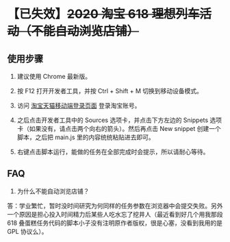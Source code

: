 # 【已失效】~~2020 淘宝 618 理想列车活动（不能自动浏览店铺）~~

## 使用步骤

1. 建议使用 Chrome 最新版。

2. 按 F12 打开开发者工具，并按 Ctrl + Shift + M 切换到移动设备模式。

3. 访问 [淘宝天猫移动端登录页面](https://login.m.taobao.com/login.htm?redirectURL=https%3A%2F%2Fwww.tmall.com%2F) 登录淘宝账号。

4. 之后点击开发者工具中的 Sources 选项卡，并点击下方左边的 Snippets 选项卡（如果没有，请点击两个向右的箭头）。然后再点击 New snippet 创建一个脚本，之后把 main.js 里的内容统统粘贴进去即可。

5. 右键点击脚本运行，能做的任务在全部完成时会提示，所以请耐心等待。


## FAQ

1. 为什么不能自动浏览店铺？

答：学业繁忙，暂时没时间研究为何同样的任务参数在浏览器中会提交失败。另外一个原因是担心投入时间精力后某些人吃水忘了挖井人（最近看到好几个用我那段 618 叠蛋糕任务代码的脚本小子没有注明原作者版权，很是心塞，没看到我用的是 GPL 协议么）。
